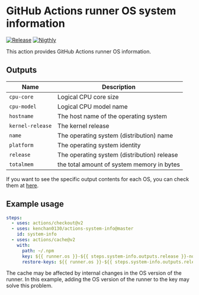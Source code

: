 # GitHub Actions runner OS system information

[![Release](https://img.shields.io/github/v/release/kenchan0130/actions-system-info)](https://github.com/kenchan0130/actions-system-info/releases)
[![Nigthly](https://github.com/kenchan0130/actions-system-info/workflows/Nigthly/badge.svg)](https://github.com/kenchan0130/actions-system-info/actions?query=workflow%3ANigthly)

This action provides GitHub Actions runner OS information.

## Outputs

Name|Description
---|---
`cpu-core`|Logical CPU core size
`cpu-model`|Logical CPU model name
`hostname`|The host name of the operating system
`kernel-release`|The kernel release
`name`|The operating system (distribution) name
`platform`|The operating system identity
`release`|The operating system (distribution) release
`totalmem`|the total amount of system memory in bytes

If you want to see the specific output contents for each OS, you can check them at [here](https://github.com/kenchan0130/actions-system-info/actions/workflows/nigthly.yml).

## Example usage

```yaml
steps:
  - uses: actions/checkout@v2
  - uses: kenchan0130/actions-system-info@master
    id: system-info
  - uses: actions/cache@v2
    with:
      path: ~/.npm
      key: ${{ runner.os }}-${{ steps.system-info.outputs.release }}-node-${{ hashFiles('**/package-lock.json') }}
      restore-keys: ${{ runner.os }}-${{ steps.system-info.outputs.release }}-node-
```

The cache may be affected by internal changes in the OS version of the runner.
In this example, adding the OS version of the runner to the key may solve this problem.
